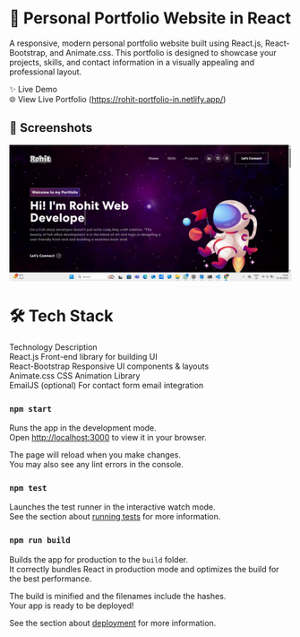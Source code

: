 # 🚀 Personal Portfolio Website in React

A responsive, modern personal portfolio website built using React.js, React-Bootstrap, and Animate.css. This portfolio is designed to showcase your projects, skills, and contact information in a visually appealing and professional layout.

✨ Live Demo <br>
🌐 View Live Portfolio (https://rohit-portfolio-in.netlify.app/)

## 📸 Screenshots
![screenshot](https://github.com/rohit159159/Rohit-Portfolio/blob/2a6f91f3277aa5510e5d62fa0389e103d7a411be/portfolio2025-08-03%20210822.png )

# 🛠️ Tech Stack
Technology	Description <br>
React.js	Front-end library for building UI<br>
React-Bootstrap	Responsive UI components & layouts<br>
Animate.css	CSS Animation Library<br>
EmailJS (optional)	For contact form email integration<br>

### `npm start`

Runs the app in the development mode.\
Open [http://localhost:3000](http://localhost:3000) to view it in your browser.

The page will reload when you make changes.\
You may also see any lint errors in the console.

### `npm test`

Launches the test runner in the interactive watch mode.\
See the section about [running tests](https://facebook.github.io/create-react-app/docs/running-tests) for more information.

### `npm run build`

Builds the app for production to the `build` folder.\
It correctly bundles React in production mode and optimizes the build for the best performance.

The build is minified and the filenames include the hashes.\
Your app is ready to be deployed!

See the section about [deployment](https://facebook.github.io/create-react-app/docs/deployment) for more information.
